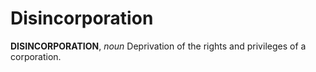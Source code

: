 # Disincorporation

**DISINCORPORATION**, _noun_ Deprivation of the rights and privileges of a corporation.